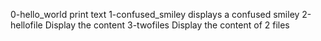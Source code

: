 0-hello_world print text
1-confused_smiley displays a confused smiley
2-hellofile Display the content
3-twofiles Display the content of 2 files